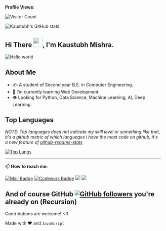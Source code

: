 **Profile Views:**

![Visitor Count](https://profile-counter.glitch.me/{mkaustubh}/count.svg)

![Kaustubh's GitHub stats](https://github-readme-stats.vercel.app/api?username=mkaustubh&show_icons=true&count_private=true&theme=chartreuse-dark)

## Hi There <img src="https://user-images.githubusercontent.com/69445549/117252456-9c2b2280-ae63-11eb-8c0a-99fe28ac33a8.gif" width="30px">, I'm Kaustubh Mishra.

<img src="https://user-images.githubusercontent.com/69445549/117251936-ed86e200-ae62-11eb-8268-b95248296ffd.png" alt="Hello world">

## **About Me**
- ✍️ A student of Second year B.E. in Computer Engineering.
- 🌱 I’m currently learning Web Development.
- :eye: Looking for Python, Data Science, Machine Learning, AI, Deep Learning.

## **Top Languages**
*NOTE: Top languages does not indicate my skill level or something like that, it's a github metric of which languages i have the most code on github, it's a new feature of [github-readme-stats](https://github.com/anuraghazra/github-readme-stats)*

[![Top Langs](https://github-readme-stats.vercel.app/api/top-langs/?username=mkaustubh&langs_count=9&layout=compact&theme=radical)](https://github.com/mkaustubh/github-readme-stats)

<!-- ## :sparkling_heart: Support my projects

If you are using this project and are happy with it or just want to encourage me to continue creating stuff, there are few ways you can do it :-

- Giving proper credit :D
- Starring and sharing the project :rocket:
- [![paypal.me/mkaustubhm](https://ionicabizau.github.io/badges/paypal.svg)](https://www.paypal.me/mkaustubhm) - You can make one-time donations. I'll probably buy a ~~coffee~~ tea. :tea:

Thanks! :heart: -->

---

📫 **How to reach me:**

[![Mail Badge](https://img.shields.io/badge/-Kaustubh%20Mishra-c0392b?style=flat&labelColor=c0392b&logo=gmail&logoColor=white)](mailto:kaustubhmishra2001@gmail.com) [![Codewars Badge](https://www.codewars.com/users/mkaustubh/badges/micro)](https://www.codewars.com/users/mkaustubh) [![](https://img.shields.io/badge/linkedin-%230077B5.svg?&style=flat&logo=linkedin&logoColor=white)](https://www.linkedin.com/in/kaustubh-mishra-016a8a1b4/) [![](https://img.shields.io/badge/instagram-%23E4405F.svg?&style=flat&logo=instagram&logoColor=white)](https://www.instagram.com/therealkaustubhmishra/)

And of course GitHub [![GitHub followers](https://img.shields.io/github/followers/mkaustubh.svg?style=social&label=Follow&maxAge=2592000)](https://github.com/mkaustubh) you're already on (Recursion) 
---
Contributions are welcome! <3

Made with :heart: and `JavaScript`
